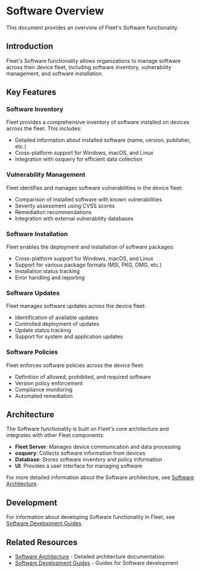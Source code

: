 # Software Overview

This document provides an overview of Fleet's Software functionality.

## Introduction

Fleet's Software functionality allows organizations to manage software across their device fleet, including software inventory, vulnerability management, and software installation.

## Key Features

### Software Inventory

Fleet provides a comprehensive inventory of software installed on devices across the fleet. This includes:

- Detailed information about installed software (name, version, publisher, etc.)
- Cross-platform support for Windows, macOS, and Linux
- Integration with osquery for efficient data collection

### Vulnerability Management

Fleet identifies and manages software vulnerabilities in the device fleet:

- Comparison of installed software with known vulnerabilities
- Severity assessment using CVSS scores
- Remediation recommendations
- Integration with external vulnerability databases

### Software Installation

Fleet enables the deployment and installation of software packages:

- Cross-platform support for Windows, macOS, and Linux
- Support for various package formats (MSI, PKG, DMG, etc.)
- Installation status tracking
- Error handling and reporting

### Software Updates

Fleet manages software updates across the device fleet:

- Identification of available updates
- Controlled deployment of updates
- Update status tracking
- Support for system and application updates

### Software Policies

Fleet enforces software policies across the device fleet:

- Definition of allowed, prohibited, and required software
- Version policy enforcement
- Compliance monitoring
- Automated remediation

## Architecture

The Software functionality is built on Fleet's core architecture and integrates with other Fleet components:

- **Fleet Server**: Manages device communication and data processing
- **osquery**: Collects software information from devices
- **Database**: Stores software inventory and policy information
- **UI**: Provides a user interface for managing software

For more detailed information about the Software architecture, see [Software Architecture](../../architecture/software/).

## Development

For information about developing Software functionality in Fleet, see [Software Development Guides](../../guides/software/).

## Related Resources

- [Software Architecture](../../architecture/software/) - Detailed architecture documentation
- [Software Development Guides](../../guides/software/) - Guides for Software development